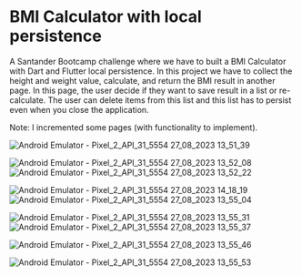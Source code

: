 # BMI Calculator with local persistence

A Santander Bootcamp challenge where we have to built a BMI Calculator with Dart and Flutter local persistence. In this project we have to collect the height and weight value, calculate, and return the BMI result in another page. In this page, the user decide if they want to save result in a list or re-calculate. The user can delete items from this list and this list has to persist even when you close the application.

Note: I incremented some pages (with functionality to implement).

![Android Emulator - Pixel_2_API_31_5554 27_08_2023 13_51_39](https://github.com/luthianopacheco/app-bmi_calculator/assets/131195495/33570097-046b-4c45-adad-1c2570e05842)

![Android Emulator - Pixel_2_API_31_5554 27_08_2023 13_52_08](https://github.com/luthianopacheco/app-bmi_calculator/assets/131195495/d3998493-edaf-4e6f-9e89-1cb4bd3dca8b) ![Android Emulator - Pixel_2_API_31_5554 27_08_2023 13_52_22](https://github.com/luthianopacheco/app-bmi_calculator/assets/131195495/bb12c05f-b544-42e9-9f9f-dd9a717a705a)

![Android Emulator - Pixel_2_API_31_5554 27_08_2023 14_18_19](https://github.com/luthianopacheco/app-bmi_calculator/assets/131195495/2820c605-ac8f-4dd4-82cf-bbc404f207a1) ![Android Emulator - Pixel_2_API_31_5554 27_08_2023 13_55_04](https://github.com/luthianopacheco/app-bmi_calculator/assets/131195495/3c5ad6e2-bbee-40b1-b08c-32cbc1ad6675) 

![Android Emulator - Pixel_2_API_31_5554 27_08_2023 13_55_31](https://github.com/luthianopacheco/app-bmi_calculator/assets/131195495/f2dadb5a-4745-40f4-82a6-07915073244a) ![Android Emulator - Pixel_2_API_31_5554 27_08_2023 13_55_37](https://github.com/luthianopacheco/app-bmi_calculator/assets/131195495/2d1bfc02-1825-4846-8634-75c47ccd3c43)


![Android Emulator - Pixel_2_API_31_5554 27_08_2023 13_55_46](https://github.com/luthianopacheco/app-bmi_calculator/assets/131195495/d84f3c1b-6612-458a-8792-33d0c31a350f)

![Android Emulator - Pixel_2_API_31_5554 27_08_2023 13_55_53](https://github.com/luthianopacheco/app-bmi_calculator/assets/131195495/5dfb3cb7-1de6-4bde-a0ea-ee7993c53ace)


